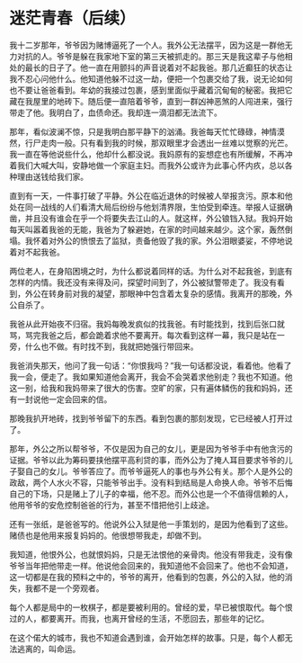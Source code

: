 # 迷茫青春（后续）

我十二岁那年，爷爷因为赌博逼死了一个人。我外公无法摆平，因为这是一群他无力对抗的人。爷爷是躲在我家地下室的第三天被抓走的。那三天是我这辈子与他相处的最长的日子了。他一直在用颤抖的声音说着对不起我爸。那几近癫狂的状态让我不忍心问他什么。他知道他躲不过这一劫，便把一个包裹交给了我，说无论如何也不要让爸爸看到。年幼的我接过包裹，感到里面似乎藏着沉甸甸的秘密。我把它藏在我屋里的地砖下。随后便一直陪着爷爷，直到一群凶神恶煞的人闯进来，强行带走了他。我明白了，血债命还。我却连一滴泪都无法流下。 

那年，看似波澜不惊，只是我明白那平静下的汹涌。我爸每天忙忙碌碌，神情漠然，行尸走肉一般。只有看到我的时候，那双眼里才会透出一丝难以觉察的光芒。我一直在等他说些什么，他却什么都没说。我妈原有的妄想症也有所缓解，不再冲着我们大喊大叫，安静地做一个家庭主妇。而我外公或许为此事心怀内疚，总以各种理由送钱给我们家。 

直到有一天，一件事打破了平静。外公在临近退休的时候被人举报贪污。原本和他处在同一战线的人们看清大局后纷纷与他划清界限，生怕受到牵连。举报人证据确凿，并且没有谁会在乎一个将要失去江山的人。就这样，外公锒铛入狱。我妈开始每天叫嚣着我爸的无能，我爸为了躲避她，在家的时间越来越少。这个家，轰然倒塌。我怀着对外公的愤恨去了监狱，责备他毁了我的家。外公泪眼婆娑，不停地说着对不起我爸。 

两位老人，在身陷困境之时，为什么都说着同样的话。为什么对不起我爸，到底有怎样的内情。我还没有来得及问，探望时间到了，外公被狱警带走了。我没有看到，外公在转身前对我的凝望，那眼神中包含着太复杂的感情。我离开的那晚，外公自杀了。 

我爸从此开始夜不归宿。我妈每晚发疯似的找我爸。有时能找到，找到后张口就骂，骂完我爸之后，都会跪着求他不要离开。每次看到这样一幕，我只是站在一旁，什么也不做。有时找不到，我就把她强行带回来。 

我爸消失那天，他问了我一句话：“你恨我吗？”我一句话都没说，看着他。他看了我一会，便走了。我如果知道他会离开，我会不会哭着求他别走？我也不知道。他这一别，给我和我妈带来了很大的伤害。空旷的家，只有遍体鳞伤的我和妈妈，还有一封说他一定会回来的信。 

那晚我扒开地砖，找到爷爷留下的东西。看到包裹的那刻发现，它已经被人打开过了。 

那年，外公之所以帮爷爷，不仅是因为自己的女儿，更是因为爷爷手中有他贪污的证据。爷爷以此为筹码要挟他摆平高利贷的事，而外公为了掩人耳目要求爷爷的儿子娶自己的女儿。爷爷答应了。而爷爷逼死人的事也与外公有关。那个人是外公的政敌，两个人水火不容，只能爷爷出手。没有料到结局是人命换人命。爷爷不后悔自己的下场，只是赌上了儿子的幸福，他不忍。而外公也是一个不值得信赖的人，他用爷爷的安危控制爸爸的行为，甚至不惜把他引上歧途。 

还有一张纸，是爸爸写的。他说外公入狱是他一手策划的，是因为他看到了这些。赌债也是他用来报复妈妈的。他很想带我走，却做不到。 

我知道，他恨外公，也就恨妈妈，只是无法恨他的亲骨肉。他没有带我走，没有像爷爷当年把他带走一样。他说他会回来的，我知道他不会回来了。他也不会知道，这一切都是在我的预料之中的，爷爷的离开，他看到的包裹，外公的入狱，他的消失，我都不是一个旁观者。 

每个人都是局中的一枚棋子，都是要被利用的。曾经的爱，早已被恨取代。每个恨过的人，都要离开。而我，也离开曾经的生活，不愿回去，那些年的记忆。 

在这个偌大的城市，我也不知道会遇到谁，会开始怎样的故事。只是，每个人都无法逃离的，叫命运。